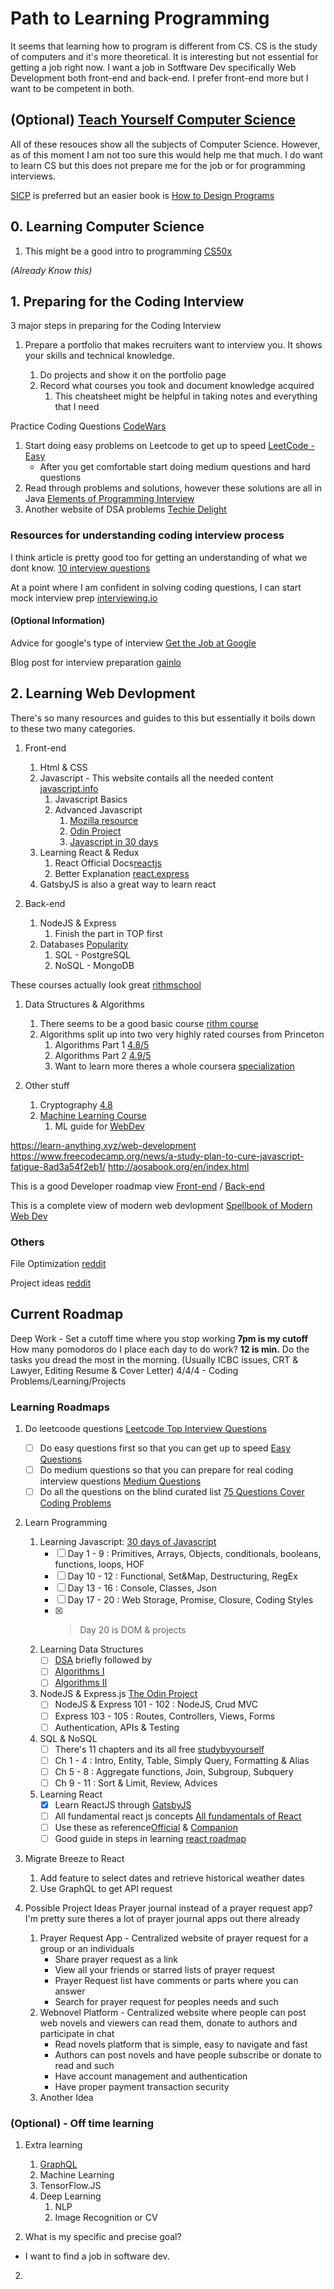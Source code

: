 # Path to Learning Programming

It seems that learning how to program is different from CS. CS is the study of computers and it's more theoretical. It is interesting but not essential for getting a job right now.
I want a job in Sotftware Dev specifically Web Development both front-end and back-end. I prefer front-end more but I want to be competent in both.

## (Optional) [Teach Yourself Computer Science](https://teachyourselfcs.com/#programming)

All of these resouces show all the subjects of Computer Science.
However, as of this moment I am not too sure this would help me that much. I do want to learn CS but this does not prepare me for the job or for programming interviews.

[SICP](http://sarabander.github.io/sicp/html/index.xhtml) is preferred but an easier book is [How to Design Programs](https://htdp.org/2018-01-06/Book/)

## 0. Learning Computer Science

1. This might be a good intro to programming [CS50x](https://cs50.harvard.edu/x/2020/syllabus/)

_*(Already Know this)*_

## 1. Preparing for the Coding Interview

3 major steps in preparing for the Coding Interview

1. Prepare a portfolio that makes recruiters want to interview you. It shows your skills and technical knowledge.

    1. Do projects and show it on the portfolio page
    2. Record what courses you took and document knowledge acquired
        1. This cheatsheet might be helpful in taking notes and everything that I need

Practice Coding Questions [CodeWars](https://www.codewars.com/?language=javascript)

1. Start doing easy problems on Leetcode to get up to speed [LeetCode - Easy](https://leetcode.com/problemset/top-interview-questions/?difficulty=Easy)
    * After you get comfortable start doing medium questions and hard questions
2. Read through problems and solutions, however these solutions are all in Java [Elements of Programming Interview](http://120.107.155.180/download/%E7%89%A9%E4%BB%B6%E5%B0%8E%E5%90%91%E7%A8%8B%E5%BC%8F%E8%A8%AD%E8%A8%88/J2SE/Elements%20of%20Programming%20Interviews%20in%20Java_The%20Insiders'%20Guide.pdf)
3. Another website of DSA problems [Techie Delight](https://www.techiedelight.com/list-of-problems/)

### Resources for understanding coding interview process

I think article is pretty good too for getting an understanding of what we dont know.
[10 interview questions](https://medium.com/javascript-scene/10-interview-questions-every-javascript-developer-should-know-6fa6bdf5ad95)

At a point where I am confident in solving coding questions, I can start mock interview prep [interviewing.io](https://interviewing.io/)

#### (Optional Information)

Advice for google's type of interview [Get the Job at Google](http://steve-yegge.blogspot.com/2008/03/get-that-job-at-google.html)

Blog post for interview preparation [gainlo](http://blog.gainlo.co/?utm_source=Gainlo&utm_medium=button-hl&utm_campaign=Gainlo)

## 2. Learning Web Devlopment

There's so many resources and guides to this but essentially it boils down to these two many categories.

1. Front-end
    1. Html & CSS
    2. Javascript - This website contails all the needed content [javascript.info](https://javascript.info/)
        1. Javascript Basics
        2. Advanced Javascript
            1. [Mozilla resource](https://developer.mozilla.org/en-US/docs/Web/JavaScript/Inheritance_and_the_prototype_chain)
            2. [Odin Project](https://www.theodinproject.com/dashboard)
            3. [Javascript in 30 days](https://github.com/Asabeneh/30DaysOfJavaScript)
    3. Learning React & Redux
        1. React Official Docs[reactjs](https://reactjs.org/docs/introducing-jsx.html)
        2. Better Explanation [react.express](http://www.react.express/)
    4. GatsbyJS is also a great way to learn react

2. Back-end
    1. NodeJS & Express
        1. Finish the part in TOP first
    2. Databases [Popularity](https://scalegrid.io/blog/2019-database-trends-sql-vs-nosql-top-databases-single-vs-multiple-database-use/)
        1. SQL - PostgreSQL
        2. NoSQL - MongoDB

These courses actually look great [rithmschool](https://www.rithmschool.com/courses#jsfundamentals)

1. Data Structures & Algorithms
    1. There seems to be a good basic course [rithm course](https://www.rithmschool.com/courses/javascript-computer-science-fundamentals)
    2. Algorithms split up into two very highly rated courses from Princeton
        1. Algorithms Part 1 [4.8/5](https://www.coursera.org/learn/algorithms-part1)
        2. Algorithms Part 2 [4.9/5](https://www.coursera.org/learn/algorithms-part2)
        3. Want to learn more theres a whole coursera [specialization](https://ww.coursera.org/specializations/algorithms)

2. Other stuff
    1. Cryptography [4.8](https://www.coursera.org/learn/crypto#syllabus)
    2. [Machine Learning Course](https://www.coursera.org/learn/machine-learning/home/welcome)
        1. ML guide for [WebDev](https://www.robinwieruch.de/machine-learning-javascript-web-developers)

<https://learn-anything.xyz/web-development>
<https://www.freecodecamp.org/news/a-study-plan-to-cure-javascript-fatigue-8ad3a54f2eb1/>
<http://aosabook.org/en/index.html>

This is a good Developer roadmap view [Front-end](https://roadmap.sh/frontend) / [Back-end](https://roadmap.sh/backend)

This is a complete view of modern web devlopment [Spellbook of Modern Web Dev](https://github.com/dexteryy/spellbook-of-modern-webdev#css-features)

### Others

File Optimization [reddit](https://www.reddit.com/r/webdev/wiki/optimization)

Project ideas [reddit](https://github.com/tuvtran/project-based-learning#javascript)

## Current Roadmap

Deep Work - Set a cutoff time where you stop working **7pm is my cutoff**
How many pomodoros do I place each day to do work? **12 is min.**
Do the tasks you dread the most in the morning. (Usually ICBC issues, CRT & Lawyer, Editing Resume & Cover Letter)
4/4/4 - Coding Problems/Learning/Projects

### Learning Roadmaps

1. Do leetcoode questions [Leetcode Top Interview Questions](https://leetcode.com/problemset/top-interview-questions/)
    * [ ] Do easy questions first so that you can get up to speed [Easy Questions](https://leetcode.com/problemset/top-interview-questions/?difficulty=Easy)
    * [ ] Do medium questions so that you can prepare for real coding interview questions [Medium Questions](https://leetcode.com/problemset/top-interview-questions/?difficulty=Medium)
    * [ ] Do all the questions on the blind curated list [75 Questions Cover Coding Problems](https://leetcode.com/list/?selectedList=xq8yukpm)

2. Learn Programming
    1. Learning Javascript:  [30 days of Javascript](https://github.com/Asabeneh/30DaysOfJavaScript)
        * [ ] Day 1 - 9 : Primitives, Arrays, Objects, conditionals, booleans, functions, loops, HOF
        * [ ] Day 10 - 12 : Functional, Set&Map, Destructuring, RegEx
        * [ ] Day 13 - 16 : Console, Classes, Json
        * [ ] Day 17 - 20 : Web Storage, Promise, Closure, Coding Styles
        * [x] > Day 20 is DOM & projects
    2. Learning Data Structures
        * [ ] [DSA](https://www.rithmschool.com/courses/javascript-computer-science-fundamentals) briefly followed by
        * [ ] [Algorithms I](https://www.coursera.org/learn/algorithms-part1/home/welcome)
        * [ ] [Algorithms II](https://www.coursera.org/learn/algorithms-part2/home/welcome)
    3. NodeJS & Express.js [The Odin Project](https://www.theodinproject.com/courses/nodejs)
        * [ ] NodeJS & Express 101 - 102 : NodeJS, Crud MVC
        * [ ] Express 103 - 105 : Routes, Controllers, Views, Forms
        * [ ] Authentication, APIs & Testing
    4. SQL & NoSQL
        * [ ] There's 11 chapters and its all free [studybyyourself](http://studybyyourself.com/seminar/sql/course/?lang=en)
        * [ ] Ch 1 - 4 : Intro, Entity, Table, Simply Query, Formatting & Alias
        * [ ] Ch 5 - 8 : Aggregate functions, Join, Subgroup, Subquery
        * [ ] Ch 9 - 11 : Sort & Limit, Review, Advices
    5. Learning React
        * [x] Learn ReactJS through [GatsbyJS](https://www.gatsbyjs.org/tutorial/part-four/)
        * [ ] All fundamental react js concepts [All fundamentals of React](https://www.freecodecamp.org/news/all-the-fundamental-react-js-concepts-jammed-into-this-single-medium-article-c83f9b53eac2/)
        * [ ] Use these as reference[Official](https://reactjs.org/docs/introducing-jsx.html) & [Companion](http://www.react.express/modern_javascript)
        * [ ] Good guide in steps in learning [react roadmap](https://www.freecodecamp.org/news/learning-react-roadmap-from-scratch-to-advanced-bff7735531b6/)

3. Migrate Breeze to React
    1. Add feature to select dates and retrieve historical weather dates
    2. Use GraphQL to get API request

4. Possible Project Ideas
    Prayer journal instead of a prayer request app? I'm pretty sure theres a lot of prayer journal apps out there already
    1. Prayer Request App - Centralized website of prayer request for a group or an individuals
        * Share prayer request as a link
        * View all your friends or starred lists of prayer request
        * Prayer Request list have comments or parts where you can answer
        * Search for prayer request for peoples needs and such
    2. Webnovel Platform - Centralized website where people can post web novels and viewers can read them, donate to authors and participate in chat
        * Read novels platform that is simple, easy to navigate and fast
        * Authors can post novels and have people subscribe or donate to read and such
        * Have account management and authentication
        * Have proper payment transaction security
    3. Another Idea

### (Optional) - Off time learning

1. Extra learning
    1. [GraphQL](https://www.howtographql.com/basics/2-core-concepts/)
    2. Machine Learning
    3. TensorFlow.JS
    4. Deep Learning
        1. NLP
        2. Image Recognition or CV

1. What is my specific and precise goal?
* I want to find a job in software dev.

2. 
